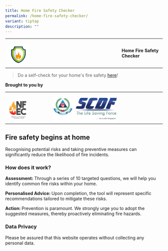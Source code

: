 ```yaml
---
title: Home Fire Safety Checker
permalink: /home-fire-safety-checker/
variant: tiptap
description: ""
---
```

<p></p>
<table style="minWidth: 50px">
<colgroup>
<col>
<col>
</colgroup>
<tbody>
<tr>
<td rowspan="1" colspan="1">
<p></p>
<div class="isomer-image-wrapper">
<img style="width: 20%;" height="auto" width="100%" alt="" src="/images/Home_Fire_Safety_Checker_logo.gif">
</div>
</td>
<td rowspan="1" colspan="1">
<h4><strong>Home Fire Safety Checker</strong></h4>
</td>
</tr>
</tbody>
</table>
<blockquote>
<p>Do a self-check for your home's fire safety <a href="https://home-fire-safety-checker.vercel.app" rel="noopener nofollow" target="_blank">here</a>!</p>
</blockquote>
<p></p>
<p><strong>Brought to you by</strong>
</p>
<table style="minWidth: 50px">
<colgroup>
<col>
<col>
</colgroup>
<tbody>
<tr>
<td rowspan="1" colspan="1">
<p></p>
<div class="isomer-image-wrapper">
<img style="width: 50%;" height="auto" width="100%" alt="" src="/images/NFEC_logo__small_.jpg">
</div>
</td>
<td rowspan="1" colspan="1">
<p></p>
<div class="isomer-image-wrapper">
<img style="width: 60%;" height="auto" width="100%" alt="" src="/images/SCDF_logo__very_small_.jpg">
</div>
</td>
</tr>
</tbody>
</table>
<h2><strong>Fire safety begins at home</strong></h2>
<p>Recognising potential risks and taking preventive measures can significantly
reduce the likelihood of fire incidents.</p>
<h3><strong>How does it work?</strong></h3>
<p><strong>Assessment: </strong>Through a series of 10 targeted questions,
we will help you identify common fire risks within your home.</p>
<p><strong>Personalised Advice: </strong>Upon completion, the tool will represent
specific recommendations tailored to mitigate these risks.</p>
<p><strong>Action: </strong>Prevention is paramount. We strongly urge you
to adopt the suggested measures, thereby proactively eliminating fire hazards.</p>
<h3><strong>Data Privacy</strong></h3>
<p>Please be assured that this website operates without collecting any personal
data.</p>
<p></p>
<p></p>
